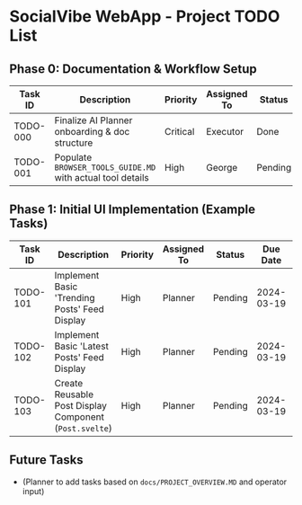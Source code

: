 # SocialVibe WebApp - Project TODO List

## Phase 0: Documentation & Workflow Setup
| Task ID | Description                                          | Priority | Assigned To | Status    | Due Date   | Notes                                     |
|---------|------------------------------------------------------|----------|-------------|-----------|------------|-------------------------------------------|
| TODO-000| Finalize AI Planner onboarding & doc structure       | Critical | Executor    | Done      | 2024-03-19 | This task.                                |
| TODO-001| Populate `BROWSER_TOOLS_GUIDE.MD` with actual tool details | High   | George      | Pending   | 2024-03-19 | Fill in placeholders.                     |

## Phase 1: Initial UI Implementation (Example Tasks)
| Task ID | Description                                          | Priority | Assigned To | Status    | Due Date   | Notes                                     |
|---------|------------------------------------------------------|----------|-------------|-----------|------------|-------------------------------------------|
| TODO-101| Implement Basic 'Trending Posts' Feed Display      | High     | Planner     | Pending   | 2024-03-19 | Use `src/lib/mockTwitterData.ts`.       |
| TODO-102| Implement Basic 'Latest Posts' Feed Display        | High     | Planner     | Pending   | 2024-03-19 | Simulate live feed.                       |
| TODO-103| Create Reusable Post Display Component (`Post.svelte`)| High   | Planner     | Pending   | 2024-03-19 | Display author, content, time.            |

## Future Tasks
* (Planner to add tasks based on `docs/PROJECT_OVERVIEW.MD` and operator input) 
